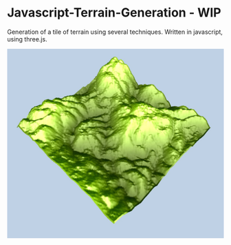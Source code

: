 # Javascript-Terrain-Generation - WIP
Generation of a tile of terrain using several techniques. Written in javascript, using three.js.

![Perlin Noise](/images/perlin1.jpg)
